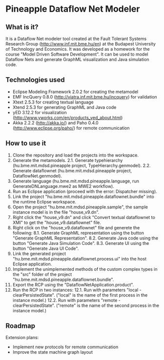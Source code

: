 Pineapple Dataflow Net Modeler
==============================

What is it?
-----------

It is a Dataflow Net modeler tool created at the Fault Tolerant Systems Research Group (http://www.inf.mit.bme.hu/en) at the Budapest University of Technology and Economics. It was developed as a homework for the course "Model Driven Software Development". It can be used to model Dataflow Nets and generate GraphML visualization and Java simulation code.

Technologies used
-----------------

* Eclipse Modeling Framework 2.0.2 for creating the metamodel
* EMF IncQuery 0.8.0 (http://viatra.inf.mit.bme.hu/incquery) for validation
* Xtext 2.5.3 for creating textual language
* Xtend 2.5.3 for generating GraphML and Java code
* yED 3.12.2 for visualization (http://www.yworks.com/en/products_yed_about.html)
* Akka 2.2.2 (http://akka.io/) and Paho 0.4.0 (http://www.eclipse.org/paho/) for remote communication

How to use it
-------------

1. Clone the repository and load the projects into the workspace.
2. Generate the metamodels.
2.1. Generate typehierarchy (hu.bme.mit.mdsd.pineapple project, TypeHierarchy.genmodel).
2.2. Generate dataflownet (hu.bme.mit.mdsd.pineapple project, DataflowNet.genmodel).
3. Generate language (hu.bme.mit.mdsd.pineapple.language, run GenerateDNLanguage.mwe2 as MWE2 workflow).
4. Run as Eclipse application (proceed with the error: Dispatcher missing).
5. Link the project "hu.bme.mit.mdsd.pineapple.dataflownet.bundle" into the runtime Eclipse workspace.
6. Open the project "hu.bme.mit.mdsd.pineapple.sample", the sample instance model is in the file "house_v9.dn".
7. Right click the "house_v9.dn" and click "Convert textual dataflownet to XMI" to get the "house_v9.dataflownet" file.
8. Right click on the "house_v9.dataflownet" file and generete the following:
8.1. Generate GraphML representation using the button "Generate GraphML Representation".
8.2. Generate Java code using the button "Generate Java Simulation Code".
8.3. Generate UI using the button "Generate Java UI Code".
9. Link the generated project "hu.bme.mit.mdsd.pineapple.dataflownet.process.ui" into the host Eclipse application.
10. Implement the unimplemented methods of the custom complex types in the "src" folder of the project "hu.bme.mit.mdsd.pineapple.dataflownet.bundle".
11. Export the RCP using the "DataflowNetApplication.product".
12. Run the RCP in two instances:
12.1. Run with parameters "local -clearPersistedState". ("local" is the name of the first process in the instance model.)
12.2. Run with parameters "remote -clearPersistedState". ("remote" is the name of the second process in the instance model.)

Roadmap
-------

Extension plans:
* Implement new protocols for remote communication
* Improve the state machine graph layout
